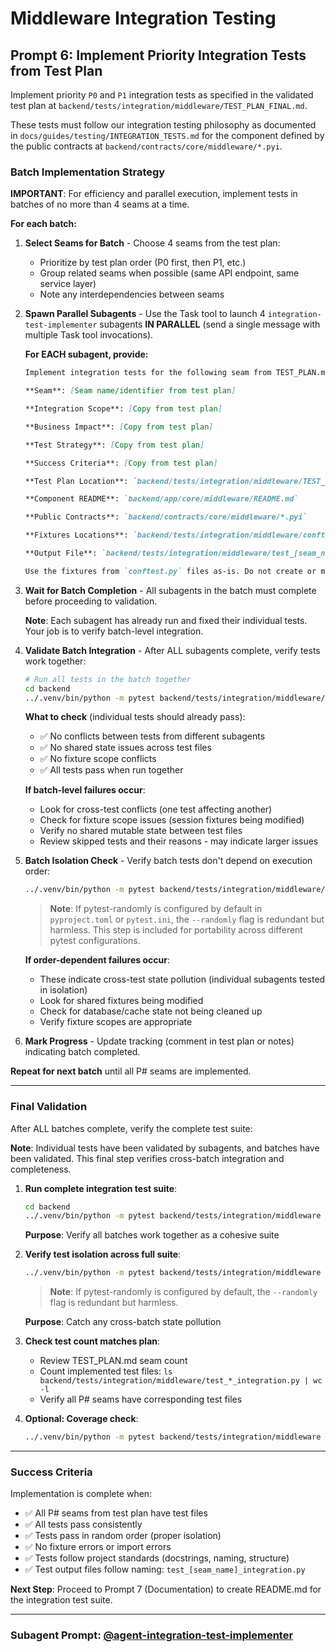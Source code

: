 # Middleware Integration Testing

## Prompt 6: Implement Priority Integration Tests from Test Plan

Implement priority `P0` and `P1` integration tests as specified in the validated test plan at `backend/tests/integration/middleware/TEST_PLAN_FINAL.md`.

These tests must follow our integration testing philosophy as documented in `docs/guides/testing/INTEGRATION_TESTS.md` for the component defined by the public contracts at `backend/contracts/core/middleware/*.pyi`.

### Batch Implementation Strategy

**IMPORTANT**: For efficiency and parallel execution, implement tests in batches of no more than 4 seams at a time.

**For each batch:**

1. **Select Seams for Batch** - Choose 4 seams from the test plan:
   - Prioritize by test plan order (P0 first, then P1, etc.)
   - Group related seams when possible (same API endpoint, same service layer)
   - Note any interdependencies between seams

2. **Spawn Parallel Subagents** - Use the Task tool to launch 4 `integration-test-implementer` subagents **IN PARALLEL** (send a single message with multiple Task tool invocations).

   **For EACH subagent, provide:**
   ```markdown
   Implement integration tests for the following seam from TEST_PLAN.md:

   **Seam**: [Seam name/identifier from test plan]

   **Integration Scope**: [Copy from test plan]

   **Business Impact**: [Copy from test plan]

   **Test Strategy**: [Copy from test plan]

   **Success Criteria**: [Copy from test plan]

   **Test Plan Location**: `backend/tests/integration/middleware/TEST_PLAN_FINAL.md`

   **Component README**: `backend/app/core/middleware/README.md`

   **Public Contracts**: `backend/contracts/core/middleware/*.pyi`

   **Fixtures Locations**: `backend/tests/integration/middleware/conftest.py`, `backend/tests/integration/conftest.py`

   **Output File**: `backend/tests/integration/middleware/test_[seam_name]_integration.py`

   Use the fixtures from `conftest.py` files as-is. Do not create or modify fixtures.
   ```

3. **Wait for Batch Completion** - All subagents in the batch must complete before proceeding to validation.

   **Note**: Each subagent has already run and fixed their individual tests. Your job is to verify batch-level integration.

4. **Validate Batch Integration** - After ALL subagents complete, verify tests work together:
   ```bash
   # Run all tests in the batch together
   cd backend
   ../.venv/bin/python -m pytest backend/tests/integration/middleware/test_*_integration.py -v --tb=short
   ```

   **What to check** (individual tests should already pass):
   - ✅ No conflicts between tests from different subagents
   - ✅ No shared state issues across test files
   - ✅ No fixture scope conflicts
   - ✅ All tests pass when run together

   **If batch-level failures occur**:
   - Look for cross-test conflicts (one test affecting another)
   - Check for fixture scope issues (session fixtures being modified)
   - Verify no shared mutable state between test files
   - Review skipped tests and their reasons - may indicate larger issues

5. **Batch Isolation Check** - Verify batch tests don't depend on execution order:
   ```bash
   ../.venv/bin/python -m pytest backend/tests/integration/middleware/test_*_integration.py --randomly -v
   ```

   > **Note**: If pytest-randomly is configured by default in `pyproject.toml` or `pytest.ini`, the `--randomly` flag is redundant but harmless. This step is included for portability across different pytest configurations.

   **If order-dependent failures occur**:
   - These indicate cross-test state pollution (individual subagents tested in isolation)
   - Look for shared fixtures being modified
   - Check for database/cache state not being cleaned up
   - Verify fixture scopes are appropriate

6. **Mark Progress** - Update tracking (comment in test plan or notes) indicating batch completed.

**Repeat for next batch** until all P# seams are implemented.

---

### Final Validation

After ALL batches complete, verify the complete test suite:

**Note**: Individual tests have been validated by subagents, and batches have been validated. This final step verifies cross-batch integration and completeness.

1. **Run complete integration test suite**:
   ```bash
   cd backend
   ../.venv/bin/python -m pytest backend/tests/integration/middleware -v --tb=short
   ```

   **Purpose**: Verify all batches work together as a cohesive suite

2. **Verify test isolation across full suite**:
   ```bash
   ../.venv/bin/python -m pytest backend/tests/integration/middleware --randomly -v
   ```

   > **Note**: If pytest-randomly is configured by default, the `--randomly` flag is redundant but harmless.

   **Purpose**: Catch any cross-batch state pollution

3. **Check test count matches plan**:
   - Review TEST_PLAN.md seam count
   - Count implemented test files: `ls backend/tests/integration/middleware/test_*_integration.py | wc -l`
   - Verify all P# seams have corresponding test files

4. **Optional: Coverage check**:
   ```bash
   ../.venv/bin/python -m pytest backend/tests/integration/middleware --cov=app.core.middleware --cov-report=term-missing
   ```

---

### Success Criteria

Implementation is complete when:

- ✅ All P# seams from test plan have test files
- ✅ All tests pass consistently
- ✅ Tests pass in random order (proper isolation)
- ✅ No fixture errors or import errors
- ✅ Tests follow project standards (docstrings, naming, structure)
- ✅ Test output files follow naming: `test_[seam_name]_integration.py`

**Next Step**: Proceed to Prompt 7 (Documentation) to create README.md for the integration test suite.

---

### Subagent Prompt: [@agent-integration-test-implementer](../../../.claude/agents/integration-test-implementer.md)
